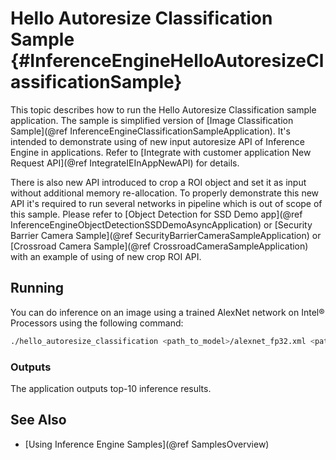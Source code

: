 # Hello Autoresize Classification Sample {#InferenceEngineHelloAutoresizeClassificationSample}

This topic describes how to run the Hello Autoresize Classification sample application.
The sample is simplified version of [Image Classification Sample](@ref InferenceEngineClassificationSampleApplication). 
It's intended to demonstrate using of new input autoresize API of Inference Engine in applications. Refer to
[Integrate with customer application New Request API](@ref IntegrateIEInAppNewAPI) for details.

There is also new API introduced to crop a ROI object and set it as input without additional memory re-allocation.
To properly demonstrate this new API it's required to run several networks in pipeline which is out of scope of this sample.
Please refer to [Object Detection for SSD Demo app](@ref InferenceEngineObjectDetectionSSDDemoAsyncApplication) or
[Security Barrier Camera Sample](@ref SecurityBarrierCameraSampleApplication) or
[Crossroad Camera Sample](@ref CrossroadCameraSampleApplication) with an example of using of new crop ROI API.

## Running

You can do inference on an image using a trained AlexNet network on Intel&reg; Processors using the following command:
```sh
./hello_autoresize_classification <path_to_model>/alexnet_fp32.xml <path_to_image>/cat.bmp CPU
```

### Outputs

The application outputs top-10 inference results. 

## See Also 
* [Using Inference Engine Samples](@ref SamplesOverview)

